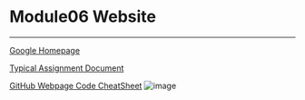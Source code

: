 # Module06 Website
---

[Google Homepage](https://www.google.com "Google's Homepage")

[Typical Assignment Document](https://github.com/rootrUW/ITFnd100-Mod06/blob/master/_A_Typical_Assignment_Document.pdf)

[GitHub Webpage Code CheatSheet](https://github.com/adam-p/markdown-here/wiki/Markdown-Cheatsheet)
![image](https://github.com/upd-neetu/ASS-Mod06/assets/108048653/aff1b012-210e-4d94-8e9b-a51930249b8e)
